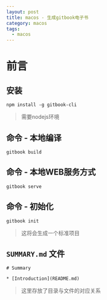 ```yaml
---
layout: post
title: macos - 生成gitbook电子书
category: macos
tags:
  - macos
---
```


# 前言

## 安装

```
npm install -g gitbook-cli  
```

> 需要nodejs环境

## 命令 - 本地编译

```
gitbook build
```

## 命令 - 本地WEB服务方式

```
gitbook serve
```

## 命令 - 初始化

```
gitbook init
```

> 这将会生成一个标准项目

## `SUMMARY.md` 文件

```
# Summary

* [Introduction](README.md)
```

> 这里存放了目录与文件的对应关系


